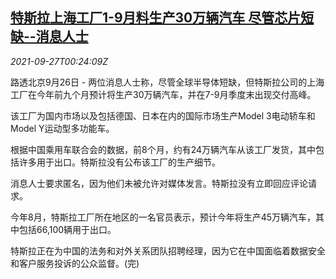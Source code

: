 <!--1632702663000-->
[特斯拉上海工厂1-9月料生产30万辆汽车 尽管芯片短缺--消息人士](https://cn.reuters.com/article/tesla-shanghai-output-0926-sun-idCNKBS2GN00Q)
------

<div><i>2021-09-27T00:24:09Z</i></div><p>路透北京9月26日 - 两位消息人士称，尽管全球半导体短缺，但特斯拉公司的上海工厂在今年前九个月预计将生产30万辆汽车，并在7-9月季度末出现交付高峰。</p><p>该工厂为国内市场以及包括德国、日本在内的国际市场生产Model 3电动轿车和Model Y运动型多功能车。</p><p>根据中国乘用车联合会的数据，前8个月，约有24万辆汽车从该工厂发货，其中包括许多用于出口。特斯拉没有公布该工厂的生产细节。</p><p>消息人士要求匿名，因为他们未被允许对媒体发言。特斯拉没有立即回应评论请求。</p><p>今年8月，特斯拉工厂所在地区的一名官员表示，预计今年将生产45万辆汽车，其中包括66,100辆用于出口。</p><p>特斯拉正在为中国的法务和对外关系团队招聘经理，因为它在中国面临着数据安全和客户服务投诉的公众监督。(完)</p>
